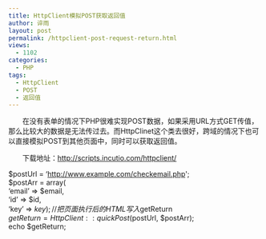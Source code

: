 ```yaml
---
title: HttpClient模拟POST获取返回值
author: 谇雨
layout: post
permalink: /httpclient-post-request-return.html
views:
  - 1102
categories:
  - PHP
tags:
  - HttpClient
  - POST
  - 返回值
---
```

<p style="text-indent: 2em;">
  在没有表单的情况下PHP很难实现POST数据，如果采用URL方式GET传值，那么比较大的数据是无法传过去。而HttpClinet这个类去很好，跨域的情况下也可以直接模拟POST到其他页面中，同时可以获取返回值。
</p>

<!--more-->

<p style="text-indent: 2em;">
  下载地址：<a href="http://scripts.incutio.com/httpclient/" target="_blank">http://scripts.incutio.com/httpclient/</a>
</p>

<coolcode lang="php" linenum="off">$postUrl = &#8216;http://www.example.com/checkemail.php';  
$postArr = array(  
&#8216;email&#8217; => $email,  
&#8216;id&#8217; => $id,  
&#8216;key&#8217; => $key  
);  
//把页面执行后的HTML写入$getReturn  
$getReturn = HttpClient::quickPost($postUrl, $postArr);  
echo $getReturn;</coolcode>